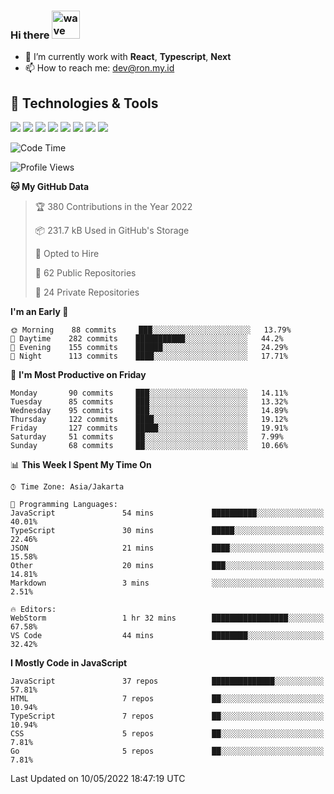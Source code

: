 ### Hi there <img src="https://i.ibb.co/q0Hx1KK/wave.gif" alt="wave" width="45px">

- 🌱 I’m currently work with **React**, **Typescript**, **Next**
- 📫 How to reach me: dev@ron.my.id

## 🔧 Technologies & Tools

![](https://img.shields.io/badge/OS-Linux-informational?style=flat&logo=linux&logoColor=white&color=2bbc8a)
![](https://img.shields.io/badge/OS-Windows-informational?style=flat&logo=windows&logoColor=white&color=2bbc8a)
![](https://img.shields.io/badge/Code-JavaScript-informational?style=flat&logo=javascript&logoColor=white&color=2bbc8a)
![](https://img.shields.io/badge/Code-Golang-informational?style=flat&logo=go&logoColor=white&color=2bbc8a)
![](https://img.shields.io/badge/Code-React-informational?style=flat&logo=react&logoColor=white&color=2bbc8a)
![](https://img.shields.io/badge/Code-Next-informational?style=flat&logo=next.js&logoColor=white&color=2bbc8a)
![](https://img.shields.io/badge/Shell-Bash-informational?style=flat&logo=gnu-bash&logoColor=white&color=2bbc8a)
![](https://img.shields.io/badge/Tools-Docker-informational?style=flat&logo=docker&logoColor=white&color=2bbc8a)

<!--START_SECTION:waka-->
![Code Time](http://img.shields.io/badge/Code%20Time-0-blue)

![Profile Views](http://img.shields.io/badge/Profile%20Views-0-blue)

**🐱 My GitHub Data** 

> 🏆 380 Contributions in the Year 2022
 > 
> 📦 231.7 kB Used in GitHub's Storage 
 > 
> 💼 Opted to Hire
 > 
> 📜 62 Public Repositories 
 > 
> 🔑 24 Private Repositories  
 > 
**I'm an Early 🐤** 

```text
🌞 Morning    88 commits     ███░░░░░░░░░░░░░░░░░░░░░░   13.79% 
🌆 Daytime    282 commits    ███████████░░░░░░░░░░░░░░   44.2% 
🌃 Evening    155 commits    ██████░░░░░░░░░░░░░░░░░░░   24.29% 
🌙 Night      113 commits    ████░░░░░░░░░░░░░░░░░░░░░   17.71%

```
📅 **I'm Most Productive on Friday** 

```text
Monday       90 commits     ███░░░░░░░░░░░░░░░░░░░░░░   14.11% 
Tuesday      85 commits     ███░░░░░░░░░░░░░░░░░░░░░░   13.32% 
Wednesday    95 commits     ███░░░░░░░░░░░░░░░░░░░░░░   14.89% 
Thursday     122 commits    ████░░░░░░░░░░░░░░░░░░░░░   19.12% 
Friday       127 commits    █████░░░░░░░░░░░░░░░░░░░░   19.91% 
Saturday     51 commits     ██░░░░░░░░░░░░░░░░░░░░░░░   7.99% 
Sunday       68 commits     ██░░░░░░░░░░░░░░░░░░░░░░░   10.66%

```


📊 **This Week I Spent My Time On** 

```text
⌚︎ Time Zone: Asia/Jakarta

💬 Programming Languages: 
JavaScript               54 mins             ██████████░░░░░░░░░░░░░░░   40.01% 
TypeScript               30 mins             █████░░░░░░░░░░░░░░░░░░░░   22.46% 
JSON                     21 mins             ████░░░░░░░░░░░░░░░░░░░░░   15.58% 
Other                    20 mins             ███░░░░░░░░░░░░░░░░░░░░░░   14.81% 
Markdown                 3 mins              ░░░░░░░░░░░░░░░░░░░░░░░░░   2.51%

🔥 Editors: 
WebStorm                 1 hr 32 mins        █████████████████░░░░░░░░   67.58% 
VS Code                  44 mins             ████████░░░░░░░░░░░░░░░░░   32.42%

```

**I Mostly Code in JavaScript** 

```text
JavaScript               37 repos            ██████████████░░░░░░░░░░░   57.81% 
HTML                     7 repos             ██░░░░░░░░░░░░░░░░░░░░░░░   10.94% 
TypeScript               7 repos             ██░░░░░░░░░░░░░░░░░░░░░░░   10.94% 
CSS                      5 repos             ██░░░░░░░░░░░░░░░░░░░░░░░   7.81% 
Go                       5 repos             ██░░░░░░░░░░░░░░░░░░░░░░░   7.81%

```



 Last Updated on 10/05/2022 18:47:19 UTC
<!--END_SECTION:waka-->

